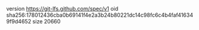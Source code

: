 version https://git-lfs.github.com/spec/v1
oid sha256:178012436cba0b69141f4e2a3b24b80221dc14c98fc6c4b4faf416349f9d4652
size 20660

